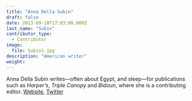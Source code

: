 ```yaml
---
title: "Anna Della Subin"
draft: false
date: 2013-09-18T17:03:00.000Z
last_name: "Subin"
contributor_type:
  - Contributor
image:
  file: Subin1.jpg
description: "American writer"
weight:
---
```


Anna Della Subin writes—often about Egypt, and sleep—for publications such as _Harper’s_, _Triple Canopy_ and _Bidoun_, where she is a contributing editor. [Website](http://www.annadellasubin.com), [Twitter](http://twitter.com/@annadella)

